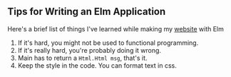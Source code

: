 ## Tips for Writing an Elm Application

Here's a brief list of things I've learned while making my [website]() with Elm

1. If it's hard, you might not be used to functional programming.
1. If it's really hard, you're probably doing it wrong.
1. Main has to return a `Html.Html msg`, that's it.
1. Keep the style in the code. You can format text in css.
